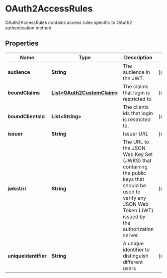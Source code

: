 

# OAuth2AccessRules

OAuth2AccessRules contains access rules specific to OAuth2 authentication method.
## Properties

Name | Type | Description | Notes
------------ | ------------- | ------------- | -------------
**audience** | **String** | The audience in the JWT. |  [optional]
**boundClaims** | [**List&lt;OAuth2CustomClaim&gt;**](OAuth2CustomClaim.md) | The claims that login is restricted to. |  [optional]
**boundClientsId** | **List&lt;String&gt;** | The clients ids that login is restricted to. |  [optional]
**issuer** | **String** | Issuer URL |  [optional]
**jwksUri** | **String** | The URL to the JSON Web Key Set (JWKS) that containing the public keys that should be used to verify any JSON Web Token (JWT) issued by the authorization server. |  [optional]
**uniqueIdentifier** | **String** | A unique identifier to distinguish different users |  [optional]



